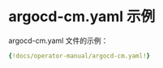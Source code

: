 <!-- TRANSLATED by md-translate -->
# argocd-cm.yaml 示例

argocd-cm.yaml 文件的示例：

```yaml
{!docs/operator-manual/argocd-cm.yaml!}
```